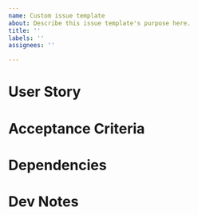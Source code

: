 ```yaml
---
name: Custom issue template
about: Describe this issue template's purpose here.
title: ''
labels: ''
assignees: ''

---
```


# User Story

# Acceptance Criteria

# Dependencies

# Dev Notes
